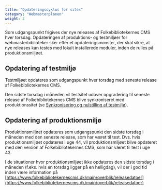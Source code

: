 ```yaml
---
title: "Opdateringscyklus for sites"
category: "Webmasterplanen"
weight: 2
---
```


Som udgangspunkt frigives der nye releases af Folkebibliotekernes CMS hver torsdag.
Opdateringen af produktions- og testmiljøer for webmasterbiblioteker sker efter et
opdateringsmønster, der skal sikre, at nye releases kan testes med lokalt installerede moduler, inden de rulles på
produktionsmiljøet.

## Opdatering af testmiljø
Testmiljøet opdateres som udgangspunkt hver torsdag med seneste release af
Folkebibliotekernes CMS.

Den sidste torsdag i måneden vil testsitet udover opgradering til seneste release af
Folkebibliotekernes CMS blive synkroniseret med produktionssitet (se [Synkronisering og nulstilling af testmiljø](http://0.0.0.0:4000/webmasterplanen/produktions-og-testmiljoe/#synkronisering-og-nulstilling-af-testmilj%C3%B8)).

## Opdatering af produktionsmiljø
Produktionsmiljøet opdateres som udgangspunkt den sidste torsdag i måneden med den
seneste release, som har været til test. Dvs. hvis produktionsmiljøet opdateres i uge 44, vil
produktionsmiljøet blive opdateret med den version af Folkebibliotekernes CMS, som har
været til test i uge 43.

I de situationer hvor produktionsmiljøet ikke opdateres den sidste torsdag i måneden (f.eks.
hvis en torsdag ligger på en helligdag), vil der i god tid inden være information på
[https://www.folkebibliotekernescms.dk/main/overblik/releasedatoer](https://www.folkebibliotekernescms.dk/main/overblik/releasedatoer)
